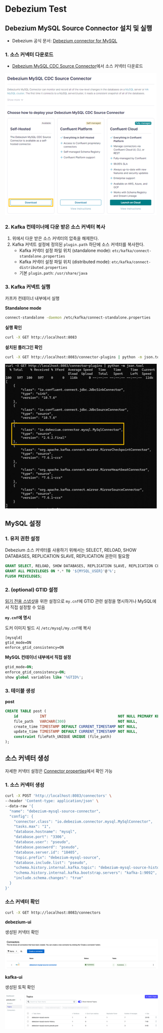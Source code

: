# Debezium Test

## Debezium MySQL Source Connector 설치 및 실행

- Debezium 공식 문서: [Debezium connector for MySQL](https://debezium.io/documentation/reference/stable/connectors/mysql.html)

### 1. 소스 커넥터 다운로드

- [Debezium MySQL CDC Source Connector](https://www.confluent.io/hub/debezium/debezium-connector-mysql)에서 소스 커넥터 다운로드

<img src="./images/1.png" alt="debezium" width="500"/>

### 2. Kafka 컨테이너에 다운 받은 소스 커넥터 복사

1. 위에서 다운 받은 소스 커넥터의 압축을 해제한다.
2. Kafka 커넥트 설정에 정의된 `plugin.path` 하단에 소스 커넥터를 복사한다.
   - Kafka 커넥터 설정 파일 위치 (standalone mode): `etc/kafka/connect-standalone.properties`
   - Kafka 커넥터 설정 파일 위치 (distributed mode): `etc/kafka/connect-distributed.properties`
   - 기본 `plugin.path`: `/usr/share/java`

### 3. Kafka 커넥트 실행

카프카 컨테이너 내부에서 실행

**Standalone mode**

```bash
connect-standalone -daemon /etc/kafka/connect-standalone.properties
```

**실행 확인**

```bash
curl -X GET http://localhost:8083
```

**설치된 플러그인 확인**

```bash
curl -X GET http://localhost:8083/connector-plugins | python -m json.tool
```

<img src="./images/2.png" alt="plugins" width="500"/>

## MySQL 설정

### 1. 유저 권한 설정

Debezium 소스 커넥터를 사용하기 위해서는 SELECT, RELOAD, SHOW DATABASES, REPLICATION SLAVE, REPLICATION 권한이 필요함

```sql
GRANT SELECT, RELOAD, SHOW DATABASES, REPLICATION SLAVE, REPLICATION CLIENT ON *.* TO '${MYSQL_USER}'@'%';
GRANT ALL PRIVILEGES ON *.* TO '${MYSQL_USER}'@'%';
FLUSH PRIVILEGES;
```

### 2. (optional) GTID 설정

[읽기 전용 스냅샷](https://debezium.io/documentation/reference/stable/connectors/mysql.html#mysql-read-only-incremental-snapshots)을 위한 설정으로 `my.cnf`에 GTID 관련 설정을 명시하거나 MySQL에서 직접 설정할 수 있음

**`my.cnf`에 명시**

도커 이미지 빌드 시 `/etc/mysql/my.cnf`에 복사

```
[mysqld]
gtid_mode=ON
enforce_gtid_consistency=ON
```

**MySQL 컨테이너 내부에서 직접 설정**

```sql
gtid_mode=ON;
enforce_gtid_consistency=ON;
show global variables like '%GTID%';
```

### 3. 테이블 생성

**post**

```sql
CREATE TABLE post (
    id          INT                                 NOT NULL PRIMARY KEY,
    file_path   VARCHAR(300)                        NOT NULL,
    create_time TIMESTAMP DEFAULT CURRENT_TIMESTAMP NOT NULL,
    update_time TIMESTAMP DEFAULT CURRENT_TIMESTAMP NOT NULL,
    constraint filePath_UNIQUE UNIQUE (file_path)
);
```

## 소스 커넥터 생성

자세한 커넥터 설정은 [Connector properties](https://debezium.io/documentation/reference/stable/connectors/mysql.html#mysql-connector-properties)에서 확인 가능

### 1. 소스 커넥터 생성

```bash
curl -X POST 'http://localhost:8083/connectors' \
--header 'Content-type: application/json' \
--data-raw '{
  "name": "debezium-mysql-source-connector",
  "config": {
    "connector.class": "io.debezium.connector.mysql.MySqlConnector",
    "tasks.max": "1",
    "database.hostname": "mysql",
    "database.port": "3306",
    "database.user": "pseudo",
    "database.password": "pseudo",
    "database.server.id": "18405",
    "topic.prefix": "debezium-mysql-source",
    "database.include.list": "pseudo",
    "schema.history.internal.kafka.topic": "debezium-mysql-source-history",
    "schema.history.internal.kafka.bootstrap.servers": "kafka-1:9092",
    "include.schema.changes": "true"
  }
}'
```

### 소스 커넥터 확인

```bash
curl -X GET http://localhost:8083/connectors
```

**debezium-ui**

생성된 커넥터 확인

![image](./images/3.png)

**kafka-ui**

생성된 토픽 확인

![image](./images/4.png)

